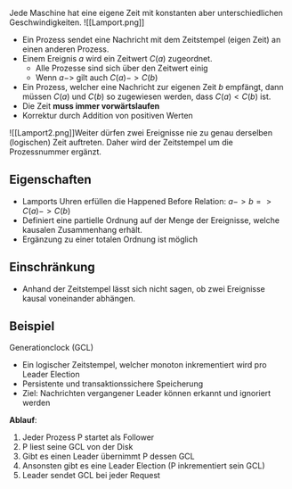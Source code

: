 Jede Maschine hat eine eigene Zeit mit konstanten aber unterschiedlichen 
Geschwindigkeiten.
![[Lamport.png]]
- Ein Prozess sendet eine Nachricht mit dem Zeitstempel (eigen Zeit) an einen anderen Prozess.
- Einem Ereignis $a$ wird ein Zeitwert $C(a)$ zugeordnet.
	- Alle Prozesse sind sich über den Zeitwert einig
	-  Wenn $a->$ gilt auch $C(a) -> C(b)$
- Ein Prozess, welcher eine Nachricht zur eigenen Zeit $b$ empfängt, dann müssen $C(a)$ und $C(b)$ so zugewiesen werden, dass $C(a) < C(b)$ ist.
- Die Zeit **muss immer vorwärtslaufen**
- Korrektur durch Addition von positiven Werten

![[Lamport2.png]]Weiter dürfen zwei Ereignisse nie zu genau derselben (logischen) Zeit auftreten.
Daher wird der Zeitstempel um die Prozessnummer ergänzt.

## Eigenschaften
- Lamports Uhren erfüllen die Happened Before Relation: $a->b => C(a) -> C(b)$
- Definiert eine partielle Ordnung auf der Menge der Ereignisse, welche kausalen 
  Zusammenhang erhält.
- Ergänzung zu einer totalen Ordnung ist möglich

## Einschränkung
- Anhand der Zeitstempel lässt sich nicht sagen, ob zwei Ereignisse kausal 
  voneinander abhängen.

## Beispiel
Generationclock (GCL)
- Ein logischer Zeitstempel, welcher monoton inkrementiert wird pro Leader Election
- Persistente und transaktionssichere Speicherung
- Ziel: Nachrichten vergangener Leader können erkannt und ignoriert werden

**Ablauf**: 
1. Jeder Prozess P startet als Follower
2. P liest seine GCL von der Disk
3. Gibt es einen Leader übernimmt P dessen GCL
4. Ansonsten gibt es eine Leader Election (P inkrementiert sein GCL)
5. Leader sendet GCL bei jeder Request